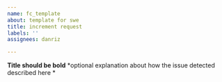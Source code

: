 ```yaml
---
name: fc_template
about: template for swe
title: increment request
labels: ''
assignees: danriz

---
```


**Title should be bold**
*optional explanation about how the issue detected described here *
